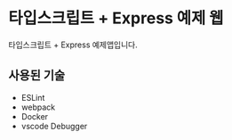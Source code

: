 # 타입스크립트 + Express 예제 웹

타입스크립트 + Express 예제앱입니다.

## 사용된 기술

- ESLint
- webpack
- Docker
- vscode Debugger
